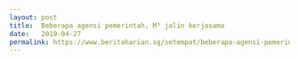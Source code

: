 ```yaml
---
layout: post 
title:  Beberapa agensi pemerintah, M³ jalin kerjasama
date:   2019-04-27
permalink: https://www.beritaharian.sg/setempat/beberapa-agensi-pemerintah-m3-jalin-kerjasama
---
```


